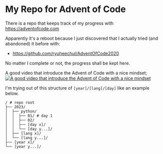 # My Repo for Advent of Code

There is a repo that keeps track of my progress with https://adventofcode.com

Apparently it's a reboot because I just discovered that I actually tried (and
abandoned) it before with:

- https://github.com/ryuheechul/AdventOfCode2020

No matter I complete or not, the progress shall be kept here.

A good video that introduce the Advent of Code with a nice mindset;
[![A good video that introduce the Advent of Code with a nice mindset](https://img.youtube.com/vi/HMh2XYp82x4/0.jpg)](https://youtu.be/HMh2XYp82x4)

I'm trying out of this structure of `[year]/[lang]/[day]` like an example below.

```
/ # repo root
├── 2023/
│  ├── python/
│  │  ├── 01/ # day 1
│  │  ├── 02/
│  │  ├── [day x]/
│  │  └── [day y...]/
│  ├── [lang x]/
│  └── [lang y...]/
├── [year x]/
└── [year y...]/
```
